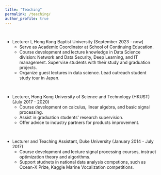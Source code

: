 ```yaml
---
title: "Teaching"
permalink: /teaching/
author_profile: true
---
```


<br>

*  Lecturer I,  Hong Kong Baptist University (September 2023 - now)  <br>
    - Serve as Academic Coordinator at School of Continuing Education.
    - Course development and lecture knowledge in Data Science division: Network and Data Security, Deep Learning, and IT management. Supervise students with their study and graduation projects. 
    - Organize guest lectures in data science. Lead outreach student study tour in Japan.

<br>

*  Lecturer, Hong Kong University of Science and Technology (HKUST) (July 2017 - 2020)  <br> 
   - Course development on calculus, linear algebra, and basic signal processing.
   - Assist in graduation students' research supervision.
   - Offer advice to industry partners for products improvement.

<br>

*  Lecturer and Teaching Assistant, Duke University (January 2014 - July 2017)  <br> 
   - Course development and lecture signal processing courses, instruct optimization theory and algorithms.
   - Support studnets in national data analysis competions, such as Ocean-X Prize, Kaggle Marine Vocalization competitions. 

<br>


